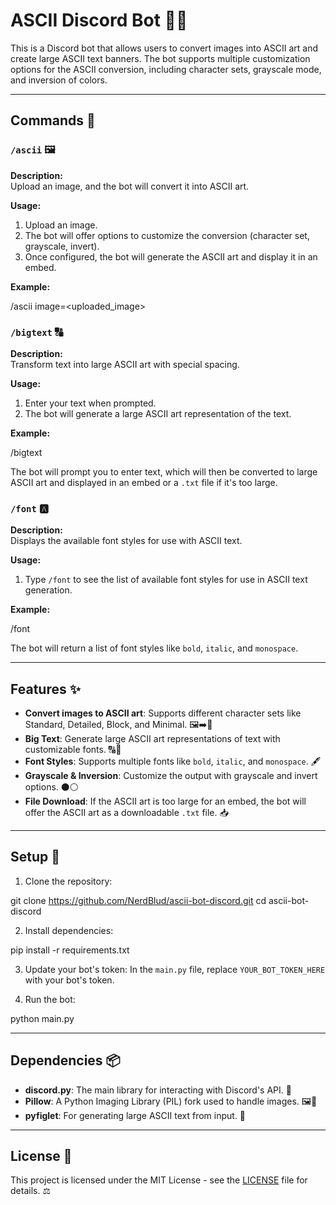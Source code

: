 # ASCII Discord Bot 🎨🤖

This is a Discord bot that allows users to convert images into ASCII art and create large ASCII text banners. The bot supports multiple customization options for the ASCII conversion, including character sets, grayscale mode, and inversion of colors.

---

## Commands 📜

### `/ascii` 🖼️
**Description:**  
Upload an image, and the bot will convert it into ASCII art.

**Usage:**
1. Upload an image.
2. The bot will offer options to customize the conversion (character set, grayscale, invert).
3. Once configured, the bot will generate the ASCII art and display it in an embed.

**Example:**

/ascii image=<uploaded_image>


### `/bigtext` 🔠
**Description:**  
Transform text into large ASCII art with special spacing.

**Usage:**
1. Enter your text when prompted.
2. The bot will generate a large ASCII art representation of the text.

**Example:**

/bigtext

The bot will prompt you to enter text, which will then be converted to large ASCII art and displayed in an embed or a `.txt` file if it's too large.

### `/font` 🅰️
**Description:**  
Displays the available font styles for use with ASCII text.

**Usage:**
1. Type `/font` to see the list of available font styles for use in ASCII text generation.

**Example:**

/font

The bot will return a list of font styles like `bold`, `italic`, and `monospace`.

---

## Features ✨

- **Convert images to ASCII art**: Supports different character sets like Standard, Detailed, Block, and Minimal. 🖼️➡️🔲
- **Big Text**: Generate large ASCII art representations of text with customizable fonts. 🔠🎨
- **Font Styles**: Supports multiple fonts like `bold`, `italic`, and `monospace`. 🖋️
- **Grayscale & Inversion**: Customize the output with grayscale and invert options. ⚫⚪
- **File Download**: If the ASCII art is too large for an embed, the bot will offer the ASCII art as a downloadable `.txt` file. 📥

---

## Setup 🔧

1. Clone the repository:

git clone https://github.com/NerdBlud/ascii-bot-discord.git
cd ascii-bot-discord


2. Install dependencies:

pip install -r requirements.txt


3. Update your bot's token:
In the `main.py` file, replace `YOUR_BOT_TOKEN_HERE` with your bot's token.

4. Run the bot:

python main.py


---

## Dependencies 📦

- **discord.py**: The main library for interacting with Discord's API. 🔌
- **Pillow**: A Python Imaging Library (PIL) fork used to handle images. 🖼️📸
- **pyfiglet**: For generating large ASCII text from input. 📝

---

## License 📜

This project is licensed under the MIT License - see the [LICENSE](LICENSE) file for details. ⚖️
